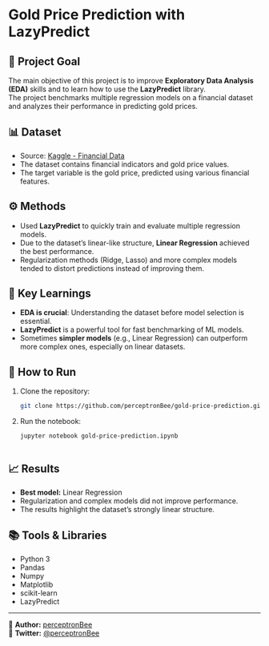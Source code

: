 # Gold Price Prediction with LazyPredict

## 📌 Project Goal
The main objective of this project is to improve **Exploratory Data Analysis (EDA)** skills and to learn how to use the **LazyPredict** library.  
The project benchmarks multiple regression models on a financial dataset and analyzes their performance in predicting gold prices.  

## 📊 Dataset
- Source: [Kaggle - Financial Data](https://www.kaggle.com/datasets/franciscogcc/financial-data)  
- The dataset contains financial indicators and gold price values.  
- The target variable is the gold price, predicted using various financial features.  

## ⚙️ Methods
- Used **LazyPredict** to quickly train and evaluate multiple regression models.  
- Due to the dataset’s linear-like structure, **Linear Regression** achieved the best performance.  
- Regularization methods (Ridge, Lasso) and more complex models tended to distort predictions instead of improving them.  

## 📝 Key Learnings
- **EDA is crucial**: Understanding the dataset before model selection is essential.  
- **LazyPredict** is a powerful tool for fast benchmarking of ML models.  
- Sometimes **simpler models** (e.g., Linear Regression) can outperform more complex ones, especially on linear datasets.  

## 🚀 How to Run
1. Clone the repository:
   ```bash
   git clone https://github.com/perceptronBee/gold-price-prediction.git
   
2. Run the notebook:
   ```bash
   jupyter notebook gold-price-prediction.ipynb



## 📈 Results

- **Best model:** Linear Regression
- Regularization and complex models did not improve performance.
- The results highlight the dataset’s strongly linear structure.

## 📚 Tools & Libraries

- Python 3
- Pandas
- Numpy
- Matplotlib
- scikit-learn
- LazyPredict

---

👤 **Author:** [perceptronBee](https://github.com/perceptronBee)  
🔗 **Twitter:** [@perceptronBee](https://x.com/perceptronBee)

